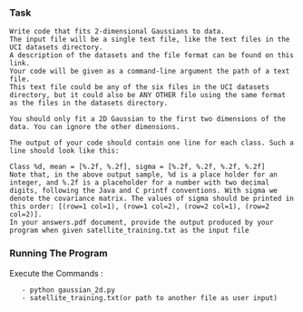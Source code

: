 ### Task
    Write code that fits 2-dimensional Gaussians to data. 
    The input file will be a single text file, like the text files in the UCI datasets directory. 
    A description of the datasets and the file format can be found on this link.
    Your code will be given as a command-line argument the path of a text file. 
    This text file could be any of the six files in the UCI datasets directory, but it could also be ANY OTHER file using the same format as the files in the datasets directory.

    You should only fit a 2D Gaussian to the first two dimensions of the data. You can ignore the other dimensions.

    The output of your code should contain one line for each class. Such a line should look like this:

    Class %d, mean = [%.2f, %.2f], sigma = [%.2f, %.2f, %.2f, %.2f]
    Note that, in the above output sample, %d is a place holder for an integer, and %.2f is a placeholder for a number with two decimal digits, following the Java and C printf conventions. With sigma we denote the covariance matrix. The values of sigma should be printed in this order: [(row=1 col=1), (row=1 col=2), (row=2 col=1), (row=2 col=2)].
    In your answers.pdf document, provide the output produced by your program when given satellite_training.txt as the input file
  
### Running The Program 
  Execute the Commands :

       - python gaussian_2d.py
       - satellite_training.txt(or path to another file as user input)

